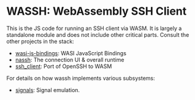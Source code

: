 # WASSH: WebAssembly SSH Client

This is the JS code for running an SSH client via WASM.
It is largely a standalone module and does not include other critical parts.
Consult the other projects in the stack:

* [wasi-js-bindings]: WASI JavaScript Bindings
* [nassh]: The connection UI & overall runtime
* [ssh_client]: Port of OpenSSH to WASM

For details on how wassh implements various subsystems:

* [signals](./docs/signals.md): Signal emulation.


[nassh]: ../nassh/
[ssh_client]: ../ssh_client/
[wasi-js-bindings]: ../wasi-js-bindings/
